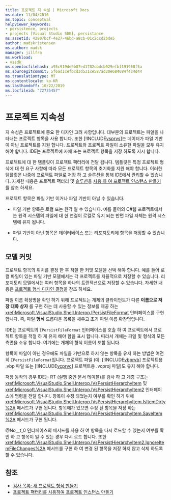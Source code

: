 ```yaml
---
title: 프로젝트 지 속성 | Microsoft Docs
ms.date: 11/04/2016
ms.topic: conceptual
helpviewer_keywords:
- persistence, projects
- projects [Visual Studio SDK], persistance
ms.assetid: 42907bcf-4e27-46bd-a8cb-01c2ccd2bde5
author: madskristensen
ms.author: madsk
manager: jillfra
ms.workload:
- vssdk
ms.openlocfilehash: a95c919de9b87ed1782cbdcb029efbf191958f5a
ms.sourcegitcommit: 5f6ad1cefbcd3d531ce587ad30e684684f4c4d44
ms.translationtype: MT
ms.contentlocale: ko-KR
ms.lasthandoff: 10/22/2019
ms.locfileid: "72725457"
---
```

# <a name="project-persistence"></a>프로젝트 지속성
지 속성은 프로젝트에 중요 한 디자인 고려 사항입니다. 대부분의 프로젝트는 파일을 나타내는 프로젝트 항목을 사용 합니다.  또한 [!INCLUDE[vsprvs](../../code-quality/includes/vsprvs_md.md)]는 데이터가 파일 기반이 아닌 프로젝트를 지원 합니다. 프로젝트와 프로젝트 파일이 소유한 파일을 모두 유지 해야 합니다. IDE는 프로젝트에 자체 또는 프로젝트 항목을 저장 하도록 지시 합니다.

 프로젝트에 대 한 템플릿이 프로젝트 팩터리에 전달 됩니다. 템플릿은 특정 프로젝트 형식에 대 한 요구 사항에 따라 모든 프로젝트 항목의 초기화를 지원 해야 합니다. 이러한 템플릿은 나중에 프로젝트 파일로 저장 하 고 솔루션을 통해 IDE에서 관리할 수 있습니다. 자세한 내용은 프로젝트 팩터리 및 [솔루션](../../extensibility/internals/solutions-overview.md)을 [사용 하 여 프로젝트 인스턴스 만들기](../../extensibility/internals/creating-project-instances-by-using-project-factories.md) 를 참조 하세요.

 프로젝트 항목은 파일 기반 이거나 파일 기반이 아닐 수 있습니다.

- 파일 기반 항목은 로컬 또는 원격 일 수 있습니다. 예를 들어의 C#웹 프로젝트에서는 원격 시스템의 파일에 대 한 연결이 로컬로 유지 되는 반면 파일 자체는 원격 시스템에 유지 됩니다.

- 파일 기반이 아닌 항목은 데이터베이스 또는 리포지토리에 항목을 저장할 수 있습니다.

## <a name="commit-models"></a>모델 커밋
 프로젝트 항목의 위치를 결정 한 후 적절 한 커밋 모델을 선택 해야 합니다. 예를 들어 로컬 파일이 있는 파일 기반 모델에서는 각 프로젝트를 자율적으로 저장할 수 있습니다. 리포지토리 모델에서는 여러 항목을 하나의 트랜잭션으로 저장할 수 있습니다. 자세한 내용은 [프로젝트 형식 디자인 결정](../../extensibility/internals/project-type-design-decisions.md)을 참조 하세요.

 파일 이름 확장명을 확인 하기 위해 프로젝트는 개체의 클라이언트가 다른 **이름으로 저장 대화 상자** 를 구현 하는 데 사용할 수 있는 정보를 제공 하는 <xref:Microsoft.VisualStudio.Shell.Interop.IPersistFileFormat> 인터페이스를 구현 합니다. 즉, 파일 **형식** 드롭다운 목록을 채우고 초기 파일 이름 확장명입니다.

 IDE는 프로젝트의 `IPersistFileFormat` 인터페이스를 호출 하 여 프로젝트에서 프로젝트 항목을 적절 하 게 유지 해야 함을 표시 합니다. 따라서 개체는 파일 및 형식의 모든 측면을 소유 합니다. 여기에는 개체의 형식 이름이 포함 됩니다.

 항목이 파일이 아닌 경우에도 파일을 기반으로 하지 않는 항목을 유지 하는 방법은 여전히 `IPersistFileFormat`입니다. 프로젝트 파일 (예: [!INCLUDE[vbprvb](../../code-quality/includes/vbprvb_md.md)] 프로젝트용 .vbp 파일 또는 [!INCLUDE[vcprvc](../../code-quality/includes/vcprvc_md.md)] 프로젝트용 .vcproj 파일)도 유지 해야 합니다.

 저장 동작의 경우 IDE는 RT (실행 중인 문서 테이블)를 검사 하 고 계층 구조는 <xref:Microsoft.VisualStudio.Shell.Interop.IVsPersistHierarchyItem> 및 <xref:Microsoft.VisualStudio.Shell.Interop.IVsPersistHierarchyItem2> 인터페이스에 명령을 전달 합니다. 항목이 수정 되었는지 여부를 확인 하기 위해 <xref:Microsoft.VisualStudio.Shell.Interop.IVsPersistHierarchyItem.IsItemDirty%2A> 메서드가 구현 됩니다. 항목에가 있으면 수정 된 항목을 저장 하는 <xref:Microsoft.VisualStudio.Shell.Interop.IVsPersistHierarchyItem.SaveItem%2A> 메서드가 구현 됩니다.

 @No__t_0 인터페이스의 메서드를 사용 하 여 항목을 다시 로드할 수 있는지 여부를 확인 하 고 항목이 일 수 있는 경우 다시 로드 합니다. 또한 <xref:Microsoft.VisualStudio.Shell.Interop.IVsPersistHierarchyItem2.IgnoreItemFileChanges%2A> 메서드를 구현 하 여 변경 된 항목을 저장 하지 않고 삭제 하도록 할 수 있습니다.

## <a name="see-also"></a>참조
- [검사 목록: 새 프로젝트 형식 만들기](../../extensibility/internals/checklist-creating-new-project-types.md)
- [프로젝트 팩터리를 사용하여 프로젝트 인스턴스 만들기](../../extensibility/internals/creating-project-instances-by-using-project-factories.md)